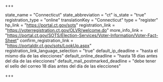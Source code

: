 +++

state_name = "Connecticut"
state_abbreviation = "ct"
is_state = "true"
registration_type = "online"
translationKey = "Connecticut"
type = "register"
hp_link = "https://portal.ct.gov/sots"
registration_link = "https://voterregistration.ct.gov/OLVR/welcome.do"
more_info_link = "https://portal.ct.gov/SOTS/Election-Services/Voter-Information/Voter-Fact-Sheet"
confirm_registration_link = "https://portaldir.ct.gov/sots/LookUp.aspx"
registration_link_language_selection = "true"
default_ip_deadline = "hasta el mismo día de las elecciones"
default_online_deadline = "hasta 18 días antes del día de las elecciones"
default_mail_postmarked_deadline = "debe tener el sello del correo 18 días antes del día de las elecciones"

+++